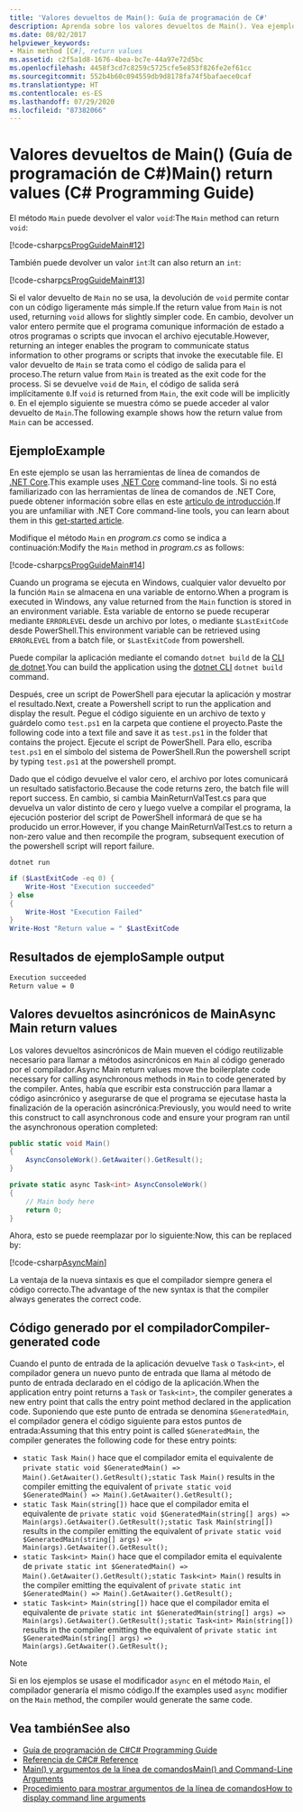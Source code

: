```yaml
---
title: 'Valores devueltos de Main(): Guía de programación de C#'
description: Aprenda sobre los valores devueltos de Main(). Vea ejemplos de código y código generado por compiladores, y examine los recursos adicionales disponibles.
ms.date: 08/02/2017
helpviewer_keywords:
- Main method [C#], return values
ms.assetid: c2f5a1d8-1676-4bea-bc7e-44a97e72d5bc
ms.openlocfilehash: 4458f3cd7c8259c5725cfe5e853f826fe2ef61cc
ms.sourcegitcommit: 552b4b60c094559db9d8178fa74f5bafaece0caf
ms.translationtype: HT
ms.contentlocale: es-ES
ms.lasthandoff: 07/29/2020
ms.locfileid: "87382066"
---
```

# <a name="main-return-values-c-programming-guide"></a><span data-ttu-id="c5e07-104">Valores devueltos de Main() (Guía de programación de C#)</span><span class="sxs-lookup"><span data-stu-id="c5e07-104">Main() return values (C# Programming Guide)</span></span>

<span data-ttu-id="c5e07-105">El método `Main` puede devolver el valor `void`:</span><span class="sxs-lookup"><span data-stu-id="c5e07-105">The `Main` method can return `void`:</span></span>

 [!code-csharp[csProgGuideMain#12](~/samples/snippets/csharp/VS_Snippets_VBCSharp/csProgGuideMain/CS/Class3.cs#12)]

<span data-ttu-id="c5e07-106">También puede devolver un valor `int`:</span><span class="sxs-lookup"><span data-stu-id="c5e07-106">It can also return an `int`:</span></span>

 [!code-csharp[csProgGuideMain#13](~/samples/snippets/csharp/VS_Snippets_VBCSharp/csProgGuideMain/CS/Class3.cs#13)]

<span data-ttu-id="c5e07-107">Si el valor devuelto de `Main` no se usa, la devolución de `void` permite contar con un código ligeramente más simple.</span><span class="sxs-lookup"><span data-stu-id="c5e07-107">If the return value from `Main` is not used, returning `void` allows for slightly simpler code.</span></span> <span data-ttu-id="c5e07-108">En cambio, devolver un valor entero permite que el programa comunique información de estado a otros programas o scripts que invocan el archivo ejecutable.</span><span class="sxs-lookup"><span data-stu-id="c5e07-108">However, returning an integer enables the program to communicate status information to other programs or scripts that invoke the executable file.</span></span> <span data-ttu-id="c5e07-109">El valor devuelto de `Main` se trata como el código de salida para el proceso.</span><span class="sxs-lookup"><span data-stu-id="c5e07-109">The return value from `Main` is treated as the exit code for the process.</span></span> <span data-ttu-id="c5e07-110">Si se devuelve `void` de `Main`, el código de salida será implícitamente `0`.</span><span class="sxs-lookup"><span data-stu-id="c5e07-110">If `void` is returned from `Main`, the exit code will be implicitly `0`.</span></span> <span data-ttu-id="c5e07-111">En el ejemplo siguiente se muestra cómo se puede acceder al valor devuelto de `Main`.</span><span class="sxs-lookup"><span data-stu-id="c5e07-111">The following example shows how the return value from `Main` can be accessed.</span></span>

## <a name="example"></a><span data-ttu-id="c5e07-112">Ejemplo</span><span class="sxs-lookup"><span data-stu-id="c5e07-112">Example</span></span>

<span data-ttu-id="c5e07-113">En este ejemplo se usan las herramientas de línea de comandos de [.NET Core](../../../core/index.yml).</span><span class="sxs-lookup"><span data-stu-id="c5e07-113">This example uses [.NET Core](../../../core/index.yml) command-line tools.</span></span> <span data-ttu-id="c5e07-114">Si no está familiarizado con las herramientas de línea de comandos de .NET Core, puede obtener información sobre ellas en este [artículo de introducción](../../../core/tutorials/with-visual-studio-code.md).</span><span class="sxs-lookup"><span data-stu-id="c5e07-114">If you are unfamiliar with .NET Core command-line tools, you can learn about them in this [get-started article](../../../core/tutorials/with-visual-studio-code.md).</span></span>

<span data-ttu-id="c5e07-115">Modifique el método `Main` en *program.cs* como se indica a continuación:</span><span class="sxs-lookup"><span data-stu-id="c5e07-115">Modify the `Main` method in *program.cs* as follows:</span></span>

 [!code-csharp[csProgGuideMain#14](~/samples/snippets/csharp/VS_Snippets_VBCSharp/csProgGuideMain/CS/Class3.cs#14)]

<span data-ttu-id="c5e07-116">Cuando un programa se ejecuta en Windows, cualquier valor devuelto por la función `Main` se almacena en una variable de entorno.</span><span class="sxs-lookup"><span data-stu-id="c5e07-116">When a program is executed in Windows, any value returned from the `Main` function is stored in an environment variable.</span></span> <span data-ttu-id="c5e07-117">Esta variable de entorno se puede recuperar mediante `ERRORLEVEL` desde un archivo por lotes, o mediante `$LastExitCode` desde PowerShell.</span><span class="sxs-lookup"><span data-stu-id="c5e07-117">This environment variable can be retrieved using `ERRORLEVEL` from a batch file, or `$LastExitCode` from powershell.</span></span>

<span data-ttu-id="c5e07-118">Puede compilar la aplicación mediante el comando `dotnet build` de la [CLI de dotnet](../../../core/tools/dotnet.md).</span><span class="sxs-lookup"><span data-stu-id="c5e07-118">You can build the application using the [dotnet CLI](../../../core/tools/dotnet.md) `dotnet build` command.</span></span>

<span data-ttu-id="c5e07-119">Después, cree un script de PowerShell para ejecutar la aplicación y mostrar el resultado.</span><span class="sxs-lookup"><span data-stu-id="c5e07-119">Next, create a Powershell script to run the application and display the result.</span></span> <span data-ttu-id="c5e07-120">Pegue el código siguiente en un archivo de texto y guárdelo como `test.ps1` en la carpeta que contiene el proyecto.</span><span class="sxs-lookup"><span data-stu-id="c5e07-120">Paste the following code into a text file and save it as `test.ps1` in the folder that contains the project.</span></span> <span data-ttu-id="c5e07-121">Ejecute el script de PowerShell. Para ello, escriba `test.ps1` en el símbolo del sistema de PowerShell.</span><span class="sxs-lookup"><span data-stu-id="c5e07-121">Run the powershell script by typing `test.ps1` at the powershell prompt.</span></span>

<span data-ttu-id="c5e07-122">Dado que el código devuelve el valor cero, el archivo por lotes comunicará un resultado satisfactorio.</span><span class="sxs-lookup"><span data-stu-id="c5e07-122">Because the code returns zero, the batch file will report success.</span></span> <span data-ttu-id="c5e07-123">En cambio, si cambia MainReturnValTest.cs para que devuelva un valor distinto de cero y luego vuelve a compilar el programa, la ejecución posterior del script de PowerShell informará de que se ha producido un error.</span><span class="sxs-lookup"><span data-stu-id="c5e07-123">However, if you change MainReturnValTest.cs to return a non-zero value and then recompile the program, subsequent execution of the powershell script will report failure.</span></span>

```dotnetcli
dotnet run
```

```powershell
if ($LastExitCode -eq 0) {
    Write-Host "Execution succeeded"
} else
{
    Write-Host "Execution Failed"
}
Write-Host "Return value = " $LastExitCode
```

## <a name="sample-output"></a><span data-ttu-id="c5e07-124">Resultados de ejemplo</span><span class="sxs-lookup"><span data-stu-id="c5e07-124">Sample output</span></span>

```txt
Execution succeeded
Return value = 0
```

## <a name="async-main-return-values"></a><span data-ttu-id="c5e07-125">Valores devueltos asincrónicos de Main</span><span class="sxs-lookup"><span data-stu-id="c5e07-125">Async Main return values</span></span>

<span data-ttu-id="c5e07-126">Los valores devueltos asincrónicos de Main mueven el código reutilizable necesario para llamar a métodos asincrónicos en `Main` al código generado por el compilador.</span><span class="sxs-lookup"><span data-stu-id="c5e07-126">Async Main return values move the boilerplate code necessary for calling asynchronous methods in `Main` to code generated by the compiler.</span></span> <span data-ttu-id="c5e07-127">Antes, había que escribir esta construcción para llamar a código asincrónico y asegurarse de que el programa se ejecutase hasta la finalización de la operación asincrónica:</span><span class="sxs-lookup"><span data-stu-id="c5e07-127">Previously, you would need to write this construct to call asynchronous code and ensure your program ran until the asynchronous operation completed:</span></span>

```csharp
public static void Main()
{
    AsyncConsoleWork().GetAwaiter().GetResult();
}

private static async Task<int> AsyncConsoleWork()
{
    // Main body here
    return 0;
}
```

<span data-ttu-id="c5e07-128">Ahora, esto se puede reemplazar por lo siguiente:</span><span class="sxs-lookup"><span data-stu-id="c5e07-128">Now, this can be replaced by:</span></span>

[!code-csharp[AsyncMain](../../../../samples/snippets/csharp/main-arguments/program.cs#AsyncMain)]

<span data-ttu-id="c5e07-129">La ventaja de la nueva sintaxis es que el compilador siempre genera el código correcto.</span><span class="sxs-lookup"><span data-stu-id="c5e07-129">The advantage of the new syntax is that the compiler always generates the correct code.</span></span>

## <a name="compiler-generated-code"></a><span data-ttu-id="c5e07-130">Código generado por el compilador</span><span class="sxs-lookup"><span data-stu-id="c5e07-130">Compiler-generated code</span></span>

<span data-ttu-id="c5e07-131">Cuando el punto de entrada de la aplicación devuelve `Task` o `Task<int>`, el compilador genera un nuevo punto de entrada que llama al método de punto de entrada declarado en el código de la aplicación.</span><span class="sxs-lookup"><span data-stu-id="c5e07-131">When the application entry point returns a `Task` or `Task<int>`, the compiler generates a new entry point that calls the entry point method declared in the application code.</span></span> <span data-ttu-id="c5e07-132">Suponiendo que este punto de entrada se denomina `$GeneratedMain`, el compilador genera el código siguiente para estos puntos de entrada:</span><span class="sxs-lookup"><span data-stu-id="c5e07-132">Assuming that this entry point is called `$GeneratedMain`, the compiler generates the following code for these entry points:</span></span>

- <span data-ttu-id="c5e07-133">`static Task Main()` hace que el compilador emita el equivalente de `private static void $GeneratedMain() => Main().GetAwaiter().GetResult();`</span><span class="sxs-lookup"><span data-stu-id="c5e07-133">`static Task Main()` results in the compiler emitting the equivalent of `private static void $GeneratedMain() => Main().GetAwaiter().GetResult();`</span></span>
- <span data-ttu-id="c5e07-134">`static Task Main(string[])` hace que el compilador emita el equivalente de `private static void $GeneratedMain(string[] args) => Main(args).GetAwaiter().GetResult();`</span><span class="sxs-lookup"><span data-stu-id="c5e07-134">`static Task Main(string[])` results in the compiler emitting the equivalent of `private static void $GeneratedMain(string[] args) => Main(args).GetAwaiter().GetResult();`</span></span>
- <span data-ttu-id="c5e07-135">`static Task<int> Main()` hace que el compilador emita el equivalente de `private static int $GeneratedMain() => Main().GetAwaiter().GetResult();`</span><span class="sxs-lookup"><span data-stu-id="c5e07-135">`static Task<int> Main()` results in the compiler emitting the equivalent of `private static int $GeneratedMain() => Main().GetAwaiter().GetResult();`</span></span>
- <span data-ttu-id="c5e07-136">`static Task<int> Main(string[])` hace que el compilador emita el equivalente de `private static int $GeneratedMain(string[] args) => Main(args).GetAwaiter().GetResult();`</span><span class="sxs-lookup"><span data-stu-id="c5e07-136">`static Task<int> Main(string[])` results in the compiler emitting the equivalent of `private static int $GeneratedMain(string[] args) => Main(args).GetAwaiter().GetResult();`</span></span>

> [!NOTE]
><span data-ttu-id="c5e07-137">Si en los ejemplos se usase el modificador `async` en el método `Main`, el compilador generaría el mismo código.</span><span class="sxs-lookup"><span data-stu-id="c5e07-137">If the examples used `async` modifier on the `Main` method, the compiler would generate the same code.</span></span>

## <a name="see-also"></a><span data-ttu-id="c5e07-138">Vea también</span><span class="sxs-lookup"><span data-stu-id="c5e07-138">See also</span></span>

- [<span data-ttu-id="c5e07-139">Guía de programación de C#</span><span class="sxs-lookup"><span data-stu-id="c5e07-139">C# Programming Guide</span></span>](../index.md)
- [<span data-ttu-id="c5e07-140">Referencia de C#</span><span class="sxs-lookup"><span data-stu-id="c5e07-140">C# Reference</span></span>](../index.md)
- [<span data-ttu-id="c5e07-141">Main() y argumentos de la línea de comandos</span><span class="sxs-lookup"><span data-stu-id="c5e07-141">Main() and Command-Line Arguments</span></span>](index.md)
- [<span data-ttu-id="c5e07-142">Procedimiento para mostrar argumentos de la línea de comandos</span><span class="sxs-lookup"><span data-stu-id="c5e07-142">How to display command line arguments</span></span>](./how-to-display-command-line-arguments.md)

